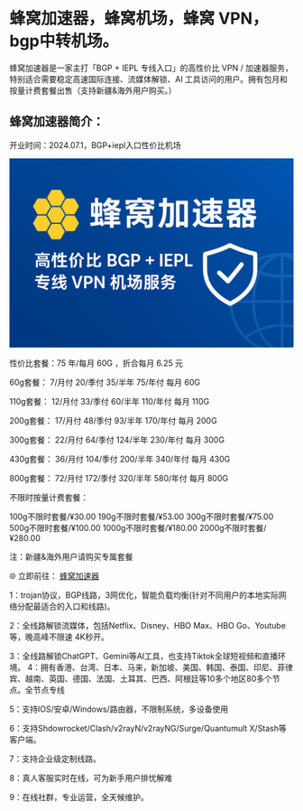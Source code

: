 # 蜂窝加速器，蜂窝机场，蜂窝 VPN，bgp中转机场。

蜂窝加速器是一家主打「BGP + IEPL 专线入口」的高性价比 VPN / 加速器服务，特别适合需要稳定高速国际连接、流媒体解锁、AI 工具访问的用户。拥有包月和按量计费套餐出售（支持新疆&海外用户购买。）


## 蜂窝加速器简介：
开业时间：2024.07.1，BGP+iepl入口性价比机场

[![image](https://github.com/getizengzhi1/fengwo/blob/main/ChatGPT%20Image%202025%E5%B9%B49%E6%9C%8820%E6%97%A5%2016_06_50.png?raw=true)](https://o.fengwo.online/#/register?code=E3XlncoB)


性价比套餐：75 年/每月 60G ，折合每月 6.25 元


60g套餐： 7/月付 20/季付 35/半年 75/年付 每月 60G

110g套餐： 12/月付 33/季付 60/半年 110/年付 每月 110G

200g套餐： 17/月付 48/季付 93/半年 170/年付 每月 200G

300g套餐： 22/月付 64/季付 124/半年 230/年付 每月 300G

430g套餐： 36/月付 104/季付 200/半年 340/年付 每月 430G

800g套餐： 72/月付 172/季付 320/半年 580/年付 每月 800G

不限时按量计费套餐：

100g不限时套餐/¥30.00
190g不限时套餐/¥53.00
300g不限时套餐/¥75.00
500g不限时套餐/¥100.00
1000g不限时套餐/¥180.00
2000g不限时套餐/¥280.00

注：新疆&海外用户请购买专属套餐

🌐 立即前往： [蜂窝加速器](https://o.fengwo.online/#/register?code=E3XlncoB)



1：trojan协议，BGP线路，3网优化，智能负载均衡(针对不同用户的本地实际网络分配最适合的入口和线路)。

2：全线路解锁流媒体，包括Netflix、Disney、HBO Max、HBO Go、Youtube等，晚高峰不限速 4K秒开。

3：全线路解锁ChatGPT、Gemini等AI工具，也支持Tiktok全球短视频和直播环境。
4：拥有香港、台湾、日本、马来，新加坡、美国、韩国、泰国、印尼、菲律宾、越南、英国、德国、法国、土耳其、巴西、阿根廷等10多个地区80多个节点。全节点专线

5：支持IOS/安卓/Windows/路由器，不限制系统，多设备使用

6：支持Shdowrocket/Clash/v2rayN/v2rayNG/Surge/Quantumult X/Stash等客户端。

7：支持企业级定制线路。

8：真人客服实时在线，可为新手用户排忧解难

9：在线社群，专业运营，全天候维护。

